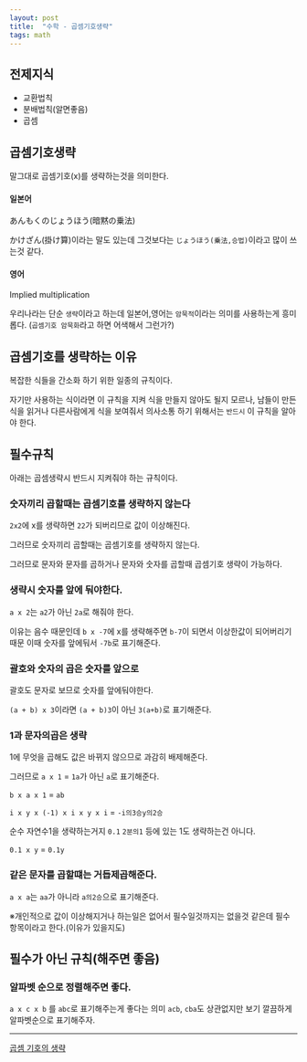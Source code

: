 ```yaml
---
layout: post
title:  "수학 - 곱셈기호생략"
tags: math
---
```


## 전제지식

- 교환법칙
- 분배법칙(알면좋음)
- 곱셈

## 곱셈기호생략

말그대로 곱셈기호(x)를 생략하는것을 의미한다.

#### 일본어

あんもくのじょうほう(暗黙の乗法)

かけざん(掛け算)이라는 말도 있는데 그것보다는 `じょうほう(乗法,승법)`이라고 많이 쓰는것 같다.

#### 영어

Implied multiplication 

우리나라는 단순 `생략`이라고 하는데 일본어,영어는 `암묵적`이라는 의미를 사용하는게 흥미롭다. (`곱셈기호 암묵화`라고 하면 어색해서 그런가?)


## 곱셈기호를 생략하는 이유

복잡한 식들을 간소화 하기 위한 일종의 규칙이다.

자기만 사용하는 식이라면 이 규칙을 지켜 식을 만들지 않아도 될지 모르나, 남들이 만든 식을 읽거나 다른사람에게 식을 보여줘서 의사소통 하기 위해서는 `반드시` 이 규칙을 알아야 한다.

## 필수규칙

아래는 곱셈생략시 반드시 지켜줘야 하는 규칙이다.

### 숫자끼리 곱할때는 곱셈기호를 생략하지 않는다

`2x2`에 x를 생략하면 `22`가 되버리므로 값이 이상해진다.

그러므로 숫자끼리 곱할때는 곱셈기호를 생략하지 않는다.

그러므로 문자와 문자를 곱하거나 문자와 숫자를 곱할때 곱셈기호 생략이 가능하다.

### 생략시 숫자를 앞에 둬야한다.


`a x 2`는 `a2`가 아닌 `2a`로 해줘야 한다.

이유는 음수 때문인데
`b x -7`에 x를 생략해주면 `b-7`이 되면서 이상한값이 되어버리기 때문
이때 숫자를 앞에둬서 `-7b`로 표기해준다.

### 괄호와 숫자의 곱은 숫자를 앞으로

괄호도 문자로 보므로 숫자를 앞에둬야한다.

`(a + b) x 3`이라면 `(a + b)3`이 아닌 `3(a+b)`로 표기해준다.

### 1과 문자의곱은 생략

1에 무엇을 곱해도 값은 바뀌지 않으므로 과감히 배제해준다.

그러므로 `a x 1` = `1a`가 아닌 `a`로 표기해준다.

`b x a x 1` = `ab`

`i x y x (-1) x i x y x i` = `-i의3승y의2승`

순수 자연수1을 생략하는거지 `0.1` `2분의1` 등에 있는 1도 생략하는건 아니다.

`0.1 x y` = `0.1y`



### 같은 문자를 곱할떄는 거듭제곱해준다.

`a x a`는 `aa`가 아니라 `a의2승`으로 표기해준다.


※개인적으로 값이 이상해지거나 하는일은 없어서 필수일것까지는 없을것 같은데 필수항목이라고 한다.(이유가 있을지도)



## 필수가 아닌 규칙(해주면 좋음)


### 알파벳 순으로 정렬해주면 좋다.

`a x c x b` 를 `abc`로 표기해주는게 좋다는 의미 `acb`, `cba`도 상관없지만 보기 깔끔하게 알파벳순으로 표기해주자.



---
[곱셈 기호의 생략]

[곱셈 기호의 생략]: https://youtu.be/NbEt1w-FCYg

